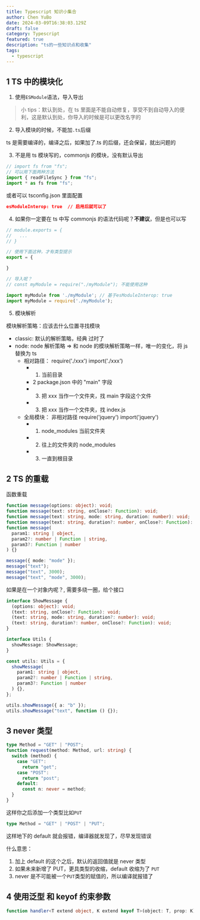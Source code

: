 ```yaml
---
title: Typescript 知识小集合
author: Chen YuBo
date: 2024-03-09T16:38:03.129Z
draft: false
category: Typescript
featured: true
description: "ts的一些知识点和收集"
tags:
  - typescript
---
```


## 1 TS 中的模块化

1. 使用`ESModule`语法，导入导出

> 小 tips：默认到处，在 ts 里面是不能自动修复，享受不到自动导入的便利，这是默认到处，你导入的时候是可以更改名字的

2. 导入模块的时候，不能加`.ts`后缀

ts 是需要编译的，编译之后，如果加了.ts 的后缀，还会保留，就出问题的

3. 不是用 ts 模块写的，commonjs 的模块，没有默认导出

```js
// import fs from "fs";
// 可以用下面两种方法
import { readFileSync } from "fs";
import * as fs from "fs";
```

或者可以 tsconfig.json 里面配置

```json
esModuleInterop: true  // 启用后就可以了
```

4. 如果你一定要在 ts 中写 commonjs 的语法代码呢？**不建议**，但是也可以写

```js
// module.exports = {
//   ...
// }

// 使用下面这种，才有类型提示
export = {

}

// 导入呢？
// const myModule = require("./myModule"); 不能使用这种

import myModule from './myModule'; // 基于esModuleInterop: true
import myModule = require('./myModule');
```

5. 模块解析

模块解析策略：应该去什么位置寻找模块

- classic: 默认的解析策略，经典 过时了
- node: node 解析策略 => 和 node 的模块解析策略一样，唯一的变化，将 js 替换为 ts
  - 相对路径： require('./xxx') import('./xxx')
    - 1. 当前目录
    - 2 package.json 中的 "main" 字段
    - 3. 把 xxx 当作一个文件夹，找 main 字段这个文件
    - 3. 把 xxx 当作一个文件夹，找 index.js
  - 全局模块： 非相对路径 require('jquery') import('jquery')
    - 1. node_modules 当前文件夹
    - 2. 往上的文件夹的 node_modules
    - 3. 一直到根目录

## 2 TS 的重载

函数重载

```ts
function message(options: object): void;
function message(text: string, onClose?: Function): void;
function message(text: string, mode: string, duration: number): void;
function message(text: string, duration?: number, onClose?: Function): void;
function message(
  param1: string | object,
  param2?: number | Function | string,
  param3?: Function | number
) {}

message({ mode: "mode" });
message("text");
message("text", 3000);
message("text", "mode", 3000);
```

如果是在一个对象内呢？, 需要多绕一圈，给个接口

```ts
interface ShowMessage {
  (options: object): void;
  (text: string, onClose?: Function): void;
  (text: string, mode: string, duration?: number): void;
  (text: string, duration?: number, onClose?: Function): void;
}

interface Utils {
  showMessage: ShowMessage;
}

const utils: Utils = {
  showMessage(
    param1: string | object,
    param2?: number | Function | string,
    param3?: Function | number
  ) {},
};

utils.showMessage({ a: "b" });
utils.showMessage("text", function () {});
```

## 3 never 类型

```ts
type Method = "GET" | "POST";
function request(method: Method, url: string) {
  switch (method) {
    case "GET":
      return "get";
    case "POST":
      return "post";
    default:
      const n: never = method;
  }
}
```

这样你之后添加一个类型比如`PUT`

```ts
type Method = "GET" | "POST" | "PUT";
```

这样地下的 default 就会报错，编译器就发现了，尽早发现错误

什么意思：

1. 加上 default 的这个之后，默认的返回值就是 never 类型
2. 如果未来新增了 PUT，更具类型的收缩，default 收缩为了 `PUT`
3. never 是不可能被一个`PUT`类型的赋值的，所以编译就报错了

## 4 使用泛型 和 keyof 约束参数

```ts
function handler<T extend object, K extend keyof T>(object: T, prop: K) {}

```
